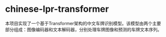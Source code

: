 # chinese-lpr-transformer
本项目实现了一个基于Transformer架构的中文车牌识别模型。该模型由两个主要部分组成：图像编码器和文本解码器，分别处理车牌图像和预测的车牌文本序列。
